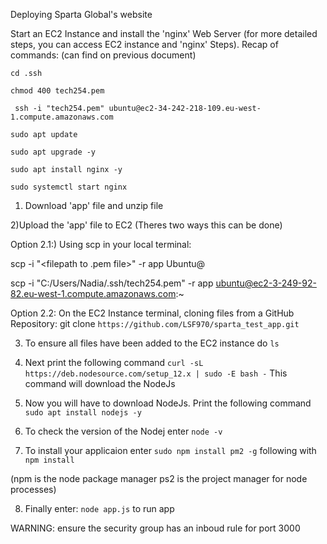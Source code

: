 Deploying Sparta Global's website


Start an EC2 Instance and install the 'nginx' Web Server (for more detailed steps, you can access EC2 instance and 'nginx' Steps). Recap of commands: (can find on previous document)


`cd .ssh`

`chmod 400 tech254.pem`

` ssh -i "tech254.pem" ubuntu@ec2-34-242-218-109.eu-west-1.compute.amazonaws.com`

`sudo apt update`

`sudo apt upgrade -y`

`sudo apt install nginx -y`

`sudo systemctl start nginx`

1) Download 'app' file and unzip file 

2)Upload the 'app' file to EC2 (Theres two ways this can be done)

Option 2.1:) Using scp in your local terminal:

scp -i "<filepath to .pem file>" -r app Ubuntu@<public IP>


scp -i "C:/Users/Nadia/.ssh/tech254.pem" -r app ubuntu@ec2-3-249-92-82.eu-west-1.compute.amazonaws.com:~

Option 2.2:  On the EC2 Instance terminal, cloning files from a GitHub Repository:
git clone `https://github.com/LSF970/sparta_test_app.git`

3) To ensure all files have been added to the EC2 instance do `ls`

4) Next print the following command `curl -sL https://deb.nodesource.com/setup_12.x | sudo -E bash -` This command will download the NodeJs 

5) Now you will have to download NodeJs. Print the following command `sudo apt install nodejs -y`

6) To check the version of the Nodej enter `node -v`

 7) To install your applicaion enter `sudo npm install pm2 -g` following with `npm install`

(npm is the node package manager
ps2 is the project manager for node processes)

8) Finally enter: `node app.js` to run app 

WARNING: ensure the security group has an inboud rule for port 3000

